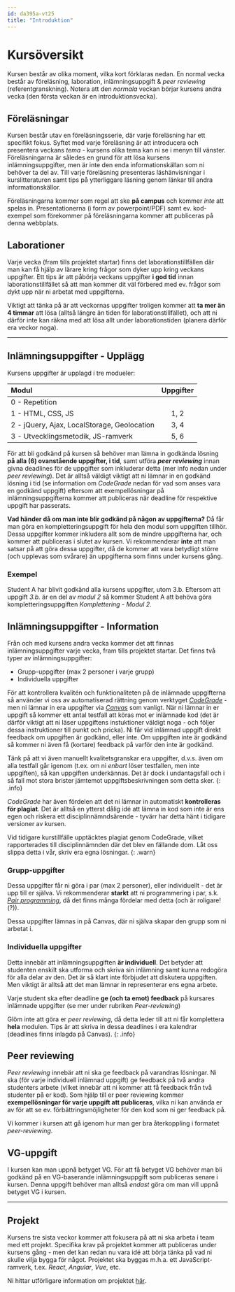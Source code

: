 ```yaml
---
id: da395a-vt25
title: "Introduktion"
---
```


# Kursöversikt

Kursen består av olika moment, vilka kort förklaras nedan. En normal vecka består av föreläsning, laboration, inlämningsuppgift & *peer reviewing* (referentgranskning). Notera att den *normala* veckan börjar kursens andra vecka (den första veckan är en introduktionsvecka).

## Föreläsningar

Kursen består utav en föreläsningsserie, där varje föreläsning har ett specifikt fokus. Syftet med varje föreläsning är att introducera och presentera veckans *tema* - kursens olika tema kan ni se i menyn till vänster. Föreläsningarna är således en grund för att lösa kursens inlämningsuppgifter, men är inte den enda informationskällan som ni behöver ta del av. Till varje föreläsning presenteras läshänvisningar i kurslitteraturen samt tips på ytterliggare läsning genom länkar till andra informationskällor.

Föreläsningarna kommer som regel att ske **på campus** och kommer *inte* att spelas in. Presentationerna (i form av powerpoint/PDF) samt ev. kod-exempel som förekommer på föreläsningarna kommer att publiceras på denna webbplats.

## Laborationer

Varje vecka (fram tills projektet startar) finns det laborationstillfällen där man kan få hjälp av lärare kring frågor som dyker upp kring veckans uppgifter. Ett tips är att påbörja veckans uppgifter **i god tid** innan laborationstillfället så att man kommer dit väl förbered med ev. frågor som dykt upp när ni arbetat med uppgifterna.

Viktigt att tänka på är att veckornas uppgifter troligen kommer att **ta mer än 4 timmar** att lösa (alltså längre än tiden för laborationstillfället), och att ni därför inte kan räkna med att lösa allt under laborationstiden (planera därför era veckor noga).

---

## Inlämningsuppgifter - Upplägg

Kursens uppgifter är upplagd i tre modueler:

| Modul | Uppgifter |
|:-------|:-----------:|
| 0 - Repetition |  |
| 1 - HTML, CSS, JS | 1, 2 |
| 2 - jQuery, Ajax, LocalStorage, Geolocation | 3, 4 |
| 3 - Utvecklingsmetodik, JS-ramverk | 5, 6 |

För att bli godkänd på kursen så behöver man lämna in godkända lösning **på alla (6) ovanstående uppgifter, i tid**, samt utföra ***peer reviewing*** innan givna deadlines för de uppgifter som inkluderar detta (mer info nedan under *peer reviewing*). Det är alltså väldigt viktigt att ni lämnar in en godkänd lösning i tid (se information om *CodeGrade* nedan för vad som anses vara en godkänd uppgift) eftersom att exempellösningar på inlämningsuppgifterna kommer att publiceras när deadline för respektive uppgift har passerats.

**Vad händer då om man inte blir godkänd på någon av uppgifterna?** Då får man göra en kompletteringsuppgift för hela den modul som uppgiften tillhör. Dessa uppgifter kommer inkludera allt som de mindre uppgifterna har, och kommer att publiceras i slutet av kursen. Vi rekommenderar **inte** att man satsar på att göra dessa uppgifter, då de kommer att vara betydligt större (och upplevas som svårare) än uppgifterna som finns under kursens gång.

### Exempel

Student A har blivit godkänd alla kursens uppgifter, utom 3.b. Eftersom att uppgift *3.b.* är en del av *modul 2* så kommer Student A att behöva göra kompletteringsuppgiften *Komplettering - Modul 2*.

## Inlämningsuppgifter - Information

Från och med kursens andra vecka kommer det att finnas inlämningsuppgifter varje vecka, fram tills projektet startar. Det finns två typer av inlämningsuppgifter:

- Grupp-uppgifter (max 2 personer i varje grupp)
- Individuella uppgifter

För att kontrollera kvalitén och funktionaliteten på de inlämnade uppgifterna så använder vi oss av automatiserad rättning genom verktyget [*CodeGrade*](https://www.codegrade.com/) - men ni lämnar in era uppgifter via [*Canvas*](https://mau.instructure.com/) som vanligt. När ni lämnar in er uppgift så kommer ett antal testfall att köras mot er inlämnade kod (det är därför viktigt att ni läser uppgiftens instuktioner väldigt noga - och följer dessa instruktioner till punkt och pricka). Ni får vid inlämnad uppgift direkt feedback om uppgiften är godkänd, eller inte. Om uppgiften inte är godkänd så kommer ni även få (kortare) feedback på varför den inte är godkänd.

Tänk på att vi även manuellt kvalitetsgranskar era uppgifter, d.v.s. även om alla testfall går igenom (t.ex. om ni *enbart* löser testfallen, men inte uppgiften), så kan uppgiften underkännas. Det är dock i undantagsfall och i så fall mot stora brister jämtemot uppgiftsbeskrivningen som detta sker.
{: .info}

*CodeGrade* har även fördelen att det ni lämnar in automatiskt **kontrolleras för plagiat**. Det är alltså en ytterst dålig idé att lämna in kod som inte är ens egen och riskera ett disciplinnämndsärende - tyvärr har detta hänt i tidigare versioner av kursen.

Vid tidigare kurstillfälle upptäcktes plagiat genom CodeGrade, vilket rapporterades till disciplinnämnden där det blev en fällande dom. Låt oss slippa detta i vår, skriv era egna lösningar.
{: .warn}

### Grupp-uppgifter

Dessa uppgifter får ni göra i par (max 2 personer), eller individuellt - det är upp till er själva. Vi rekommenderar **starkt** att ni programmering i par, s.k. *[Pair programming](https://en.wikipedia.org/wiki/Pair_programming)*, då det finns många fördelar med detta (och är roligare!(?)).

Dessa uppgifter lämnas in på Canvas, där ni själva skapar den grupp som ni arbetat i.

### Individuella uppgifter

Detta innebär att inlämningsuppgiften **är individuell**. Det betyder att studenten enskilt ska utforma och skriva sin inlämning samt kunna redogöra för alla delar av den. Det är så klart inte förbjudet att diskutera uppgiften. Men viktigt är alltså att det man lämnar in representerar ens egna arbete.

Varje student ska efter deadline **ge (och ta emot) feedback** på kursares inlämnade uppgifter (se mer under rubriken *Peer-reviewing*)

Glöm inte att göra er *peer reviewing*, då detta leder till att ni får komplettera **hela** modulen. Tips är att skriva in dessa deadlines i era kalendrar (deadlines finns inlagda på Canvas).
{: .info}

## Peer reviewing

*Peer reviewing* innebär att ni ska ge feedback på varandras lösningar. Ni ska (för varje individuell inlämnad uppgift) ge feedback på två andra studenters arbete (vilket innebär att ni kommer att få feedback från två studenter på er kod). Som hjälp till er peer reviewing kommer **exempellösningar för varje uppgift att publiceras**, vilka ni kan använda er av för att se ev. förbättringsmöjligheter för den kod som ni ger feedback på.

Vi kommer i kursen att gå igenom hur man ger bra återkoppling i formatet *peer-reviewing*.

## VG-uppgift

I kursen kan man uppnå betyget VG. För att få betyget VG behöver man bli godkänd på en VG-baserande inlämningsuppgift som publiceras senare i kursen. Denna uppgift behöver man alltså *endast* göra om man vill uppnå betyget VG i kursen.

---

## Projekt

Kursens tre sista veckor kommer att fokusera på att ni ska arbeta i team med ett projekt. Specifika krav på projektet kommer att publiceras under kursens gång - men det kan redan nu vara idé att börja tänka på vad ni skulle vilja bygga för något. Projektet ska byggas m.h.a. ett JavaScript-ramverk, t.ex. *React*, *Angular*, *Vue*, etc.

Ni hittar utförligare information om projektet [här](../projekt).